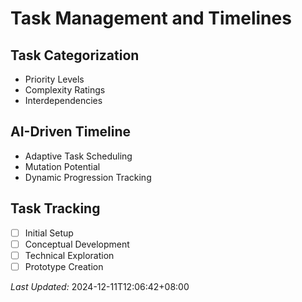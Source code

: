 # Task Management and Timelines

## Task Categorization
- Priority Levels
- Complexity Ratings
- Interdependencies

## AI-Driven Timeline
- Adaptive Task Scheduling
- Mutation Potential
- Dynamic Progression Tracking

## Task Tracking
- [ ] Initial Setup
- [ ] Conceptual Development
- [ ] Technical Exploration
- [ ] Prototype Creation

*Last Updated:* 2024-12-11T12:06:42+08:00
